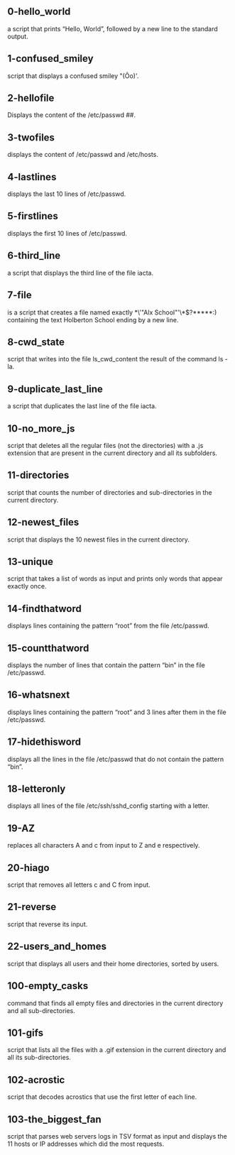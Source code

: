  ## 0-hello_world 
a script that prints “Hello, World”, followed by a new line to the standard output.

## 1-confused_smiley 
script that displays a confused smiley "(Ôo)'.

## 2-hellofile 
Displays the content of the /etc/passwd ##.

## 3-twofiles
 displays the content of /etc/passwd and /etc/hosts.

## 4-lastlines
 displays the last 10 lines of /etc/passwd.

## 5-firstlines
 displays the first 10 lines of /etc/passwd.

## 6-third_line 
a script that displays the third line of the file iacta.

## 7-file
 is a script that creates a file named exactly \*\\'"Alx School"\'\\*$\?\*\*\*\*\*:) containing the text Holberton School ending by a new line.

## 8-cwd_state 
script that writes into the file ls_cwd_content the result of the command ls -la.

## 9-duplicate_last_line
 a script that duplicates the last line of the file iacta.

## 10-no_more_js
script that deletes all the regular files (not the directories) with a .js extension that are present in the current directory and all its subfolders.

## 11-directories 
script that counts the number of directories and sub-directories in the current directory.

## 12-newest_files 
 script that displays the 10 newest files in the current directory.

## 13-unique 
script that takes a list of words as input and prints only words that appear exactly once.

## 14-findthatword 
displays lines containing the pattern “root” from the file /etc/passwd.

## 15-countthatword 
displays the number of lines that contain the pattern “bin” in the file /etc/passwd.

## 16-whatsnext 
displays lines containing the pattern “root” and 3 lines after them in the file /etc/passwd.

## 17-hidethisword 
displays all the lines in the file /etc/passwd that do not contain the pattern “bin”.

## 18-letteronly 
displays all lines of the file /etc/ssh/sshd_config starting with a letter.

## 19-AZ 
replaces all characters A and c from input to Z and e respectively.

## 20-hiago
 script that removes all letters c and C from input.

## 21-reverse 
 script that reverse its input.

## 22-users_and_homes
 script that displays all users and their home directories, sorted by users.

## 100-empty_casks 
command that finds all empty files and directories in the current directory and all sub-directories.

## 101-gifs 
 script that lists all the files with a .gif extension in the current directory and all its sub-directories.

## 102-acrostic 
script that decodes acrostics that use the first letter of each line.

## 103-the_biggest_fan 
script that parses web servers logs in TSV format as input and displays the 11 hosts or IP addresses which did the most requests.


